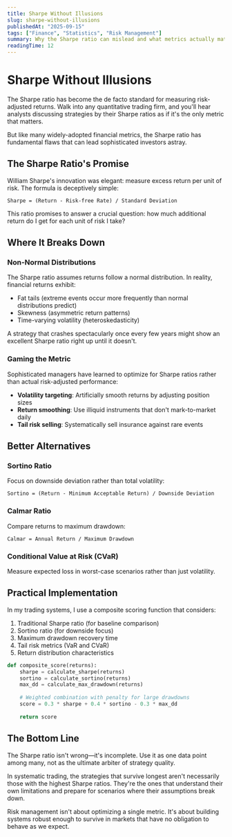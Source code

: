 ```yaml
---
title: Sharpe Without Illusions
slug: sharpe-without-illusions
publishedAt: "2025-09-15"
tags: ["Finance", "Statistics", "Risk Management"]
summary: Why the Sharpe ratio can mislead and what metrics actually matter for systematic trading.
readingTime: 12
---
```


# Sharpe Without Illusions

The Sharpe ratio has become the de facto standard for measuring risk-adjusted returns. Walk into any quantitative trading firm, and you'll hear analysts discussing strategies by their Sharpe ratios as if it's the only metric that matters.

But like many widely-adopted financial metrics, the Sharpe ratio has fundamental flaws that can lead sophisticated investors astray.

## The Sharpe Ratio's Promise

William Sharpe's innovation was elegant: measure excess return per unit of risk. The formula is deceptively simple:

```
Sharpe = (Return - Risk-free Rate) / Standard Deviation
```

This ratio promises to answer a crucial question: how much additional return do I get for each unit of risk I take?

## Where It Breaks Down

### Non-Normal Distributions
The Sharpe ratio assumes returns follow a normal distribution. In reality, financial returns exhibit:
- Fat tails (extreme events occur more frequently than normal distributions predict)
- Skewness (asymmetric return patterns)
- Time-varying volatility (heteroskedasticity)

A strategy that crashes spectacularly once every few years might show an excellent Sharpe ratio right up until it doesn't.

### Gaming the Metric
Sophisticated managers have learned to optimize for Sharpe ratios rather than actual risk-adjusted performance:
- **Volatility targeting**: Artificially smooth returns by adjusting position sizes
- **Return smoothing**: Use illiquid instruments that don't mark-to-market daily
- **Tail risk selling**: Systematically sell insurance against rare events

## Better Alternatives

### Sortino Ratio
Focus on downside deviation rather than total volatility:
```
Sortino = (Return - Minimum Acceptable Return) / Downside Deviation
```

### Calmar Ratio
Compare returns to maximum drawdown:
```
Calmar = Annual Return / Maximum Drawdown
```

### Conditional Value at Risk (CVaR)
Measure expected loss in worst-case scenarios rather than just volatility.

## Practical Implementation

In my trading systems, I use a composite scoring function that considers:
1. Traditional Sharpe ratio (for baseline comparison)
2. Sortino ratio (for downside focus)
3. Maximum drawdown recovery time
4. Tail risk metrics (VaR and CVaR)
5. Return distribution characteristics

```python
def composite_score(returns):
    sharpe = calculate_sharpe(returns)
    sortino = calculate_sortino(returns)
    max_dd = calculate_max_drawdown(returns)
    
    # Weighted combination with penalty for large drawdowns
    score = 0.3 * sharpe + 0.4 * sortino - 0.3 * max_dd
    
    return score
```

## The Bottom Line

The Sharpe ratio isn't wrong—it's incomplete. Use it as one data point among many, not as the ultimate arbiter of strategy quality.

In systematic trading, the strategies that survive longest aren't necessarily those with the highest Sharpe ratios. They're the ones that understand their own limitations and prepare for scenarios where their assumptions break down.

Risk management isn't about optimizing a single metric. It's about building systems robust enough to survive in markets that have no obligation to behave as we expect.